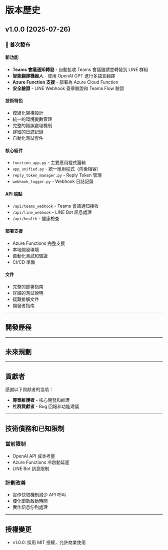 # 版本歷史

## v1.0.0 (2025-07-26)

### 🎉 首次發布

#### 新功能
- **Teams 會議通知轉發** - 自動接收 Teams 會議邀請並轉發到 LINE 群組
- **智能翻譯機器人** - 使用 OpenAI GPT 進行多語言翻譯
- **Azure Function 支援** - 部署為 Azure Cloud Function
- **安全驗證** - LINE Webhook 簽章驗證和 Teams Flow 驗證

#### 技術特色
- 模組化架構設計
- 統一的環境變數管理
- 完整的錯誤處理機制
- 詳細的日誌記錄
- 自動化測試套件

#### 核心組件
- `function_app.py` - 主要應用程式邏輯
- `app_unified.py` - 統一應用程式（向後相容）
- `reply_token_manager.py` - Reply Token 管理
- `webhook_logger.py` - Webhook 日誌記錄

#### API 端點
- `/api/teams_webhook` - Teams 會議通知接收
- `/api/line_webhook` - LINE Bot 訊息處理
- `/api/health` - 健康檢查

#### 部署支援
- Azure Functions 完整支援
- 本地開發環境
- 自動化測試和驗證
- CI/CD 準備

#### 文件
- 完整的部署指南
- 詳細的測試說明
- 疑難排解文件
- 開發者指南

---

## 開發歷程

---

## 未來規劃

---

## 貢獻者

感謝以下貢獻者的協助：

- **專案維護者** - 核心開發和維護
- **社群貢獻者** - Bug 回報和功能建議

---

## 技術債務和已知限制

### 當前限制
- OpenAI API 成本考量
- Azure Functions 冷啟動延遲
- LINE Bot 訊息限制

### 計劃改善
- 實作快取機制減少 API 呼叫
- 優化函數啟動時間
- 實作訊息佇列處理

---

## 授權變更

- v1.0.0: 採用 MIT 授權，允許商業使用
